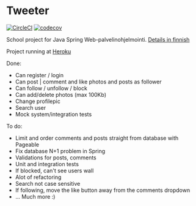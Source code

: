 # Tweeter

[![CircleCI](https://circleci.com/gh/sebazai/tweeter.svg?style=svg)](https://circleci.com/gh/sebazai/tweeter)
[![codecov](https://codecov.io/gh/sebazai/tweeter/branch/master/graph/badge.svg)](https://codecov.io/gh/sebazai/tweeter)

School project for Java Spring Web-palvelinohjelmointi.
[Details in finnish](https://web-palvelinohjelmointi-s19.mooc.fi/projekti)

Project running at [Heroku](https://serene-cove-90561.herokuapp.com/)

Done:
- Can register / login
- Can post | comment and like photos and posts as follower
- Can follow / unfollow / block
- Can add/delete photos (max 100Kb)
- Change profilepic
- Search user
- Mock system/integration tests

To do:
- Limit and order comments and posts straight from database with Pageable
- Fix database N+1 problem in Spring
- Validations for posts, comments
- Unit and integration tests
- If blocked, can't see users wall
- Alot of refactoring
- Search not case sensitive
- If following, move the like button away from the comments dropdown
- ... Much more :)

